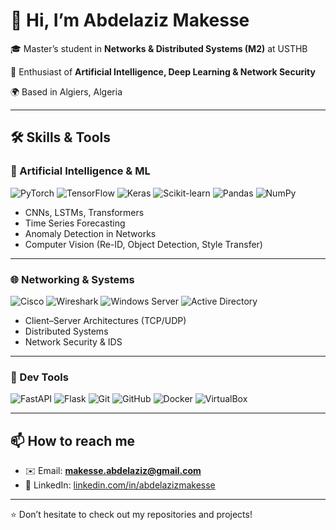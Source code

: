 # 👋 Hi, I’m Abdelaziz Makesse

🎓 Master’s student in **Networks & Distributed Systems (M2)** at USTHB

🤖 Enthusiast of **Artificial Intelligence, Deep Learning & Network Security**

🌍 Based in Algiers, Algeria

---

## 🛠️ Skills & Tools

### 🤖 Artificial Intelligence & ML

![PyTorch](https://img.shields.io/badge/PyTorch-EE4C2C?logo=pytorch\&logoColor=white)
![TensorFlow](https://img.shields.io/badge/TensorFlow-FF6F00?logo=tensorflow\&logoColor=white)
![Keras](https://img.shields.io/badge/Keras-D00000?logo=keras\&logoColor=white)
![Scikit-learn](https://img.shields.io/badge/scikit--learn-F7931E?logo=scikit-learn\&logoColor=white)
![Pandas](https://img.shields.io/badge/Pandas-150458?logo=pandas\&logoColor=white)
![NumPy](https://img.shields.io/badge/NumPy-013243?logo=numpy\&logoColor=white)

* CNNs, LSTMs, Transformers
* Time Series Forecasting
* Anomaly Detection in Networks
* Computer Vision (Re-ID, Object Detection, Style Transfer)

---

### 🌐 Networking & Systems

![Cisco](https://img.shields.io/badge/Cisco-1BA0D7?logo=cisco\&logoColor=white)
![Wireshark](https://img.shields.io/badge/Wireshark-1679A7?logo=wireshark\&logoColor=white)
![Windows Server](https://img.shields.io/badge/Windows%20Server-0078D6?logo=windows\&logoColor=white)
![Active Directory](https://img.shields.io/badge/Active%20Directory-0067B8?logo=microsoft\&logoColor=white)

* Client–Server Architectures (TCP/UDP)
* Distributed Systems
* Network Security & IDS

---

### 🚀 Dev Tools

![FastAPI](https://img.shields.io/badge/FastAPI-009688?logo=fastapi\&logoColor=white)
![Flask](https://img.shields.io/badge/Flask-000000?logo=flask\&logoColor=white)
![Git](https://img.shields.io/badge/Git-F05032?logo=git\&logoColor=white)
![GitHub](https://img.shields.io/badge/GitHub-181717?logo=github\&logoColor=white)
![Docker](https://img.shields.io/badge/Docker-2496ED?logo=docker\&logoColor=white)
![VirtualBox](https://img.shields.io/badge/VirtualBox-183A61?logo=virtualbox\&logoColor=white)

---

## 📫 How to reach me

* ✉️ Email: **[makesse.abdelaziz@gmail.com](mailto:makesse.abdelaziz@gmail.com)**
* 💼 LinkedIn: [linkedin.com/in/abdelazizmakesse](https://www.linkedin.com/in/abdelazizmakesse)

---

⭐️ Don’t hesitate to check out my repositories and projects!
